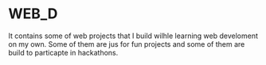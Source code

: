 # WEB_D
It contains some of web projects that I build wilhle learning web develoment on my own. Some of them are jus for fun projects and some of them are build to particapte in hackathons.
